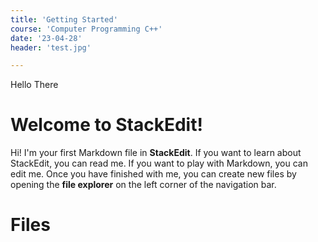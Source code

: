 ```yaml
---
title: 'Getting Started'
course: 'Computer Programming C++'
date: '23-04-28'
header: 'test.jpg'

---
```


Hello There

# Welcome to StackEdit!

Hi! I'm your first Markdown file in **StackEdit**. If you want to learn about StackEdit, you can read me. If you want to play with Markdown, you can edit me. Once you have finished with me, you can create new files by opening the **file explorer** on the left corner of the navigation bar.


[//]: # (<Video src="test">)

# Files


